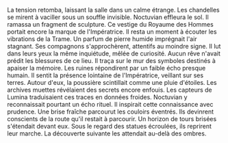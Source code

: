 La tension retomba, laissant la salle dans un calme étrange.
Les chandelles se mirent à vaciller sous un souffle invisible.
Noctuvian effleura le sol.
Il ramassa un fragment de sculpture.
Ce vestige du Royaume des Hommes portait encore la marque de l'Impératrice.
Il resta un moment à écouter les vibrations de la Trame.
Un parfum de pierre humide imprégnait l'air stagnant.
Ses compagnons s'approchèrent, attentifs au moindre signe.
Il lut dans leurs yeux la même inquiétude, mêlée de curiosité.
Aucun rêve n'avait prédit les blessures de ce lieu.
Il traça sur le mur des symboles destinés à apaiser la mémoire.
Les ruines répondirent par un faible écho presque humain.
Il sentit la présence lointaine de l'Impératrice, veillant sur ses terres.
Autour d'eux, la poussière scintillait comme une pluie d'étoiles.
Les archives muettes révélaient des secrets encore enfouis.
Les capteurs de Lumina traduisaient ces traces en données froides.
Noctuvian y reconnaissait pourtant un écho rituel.
Il inspirait cette connaissance avec prudence.
Une brise fraîche parcourut les couloirs éventrés.
Ils devinrent conscients de la route qu'il restait à parcourir.
Un horizon de tours brisées s'étendait devant eux.
Sous le regard des statues écroulées, ils reprirent leur marche.
La découverte suivante les attendait au-delà des ombres.
